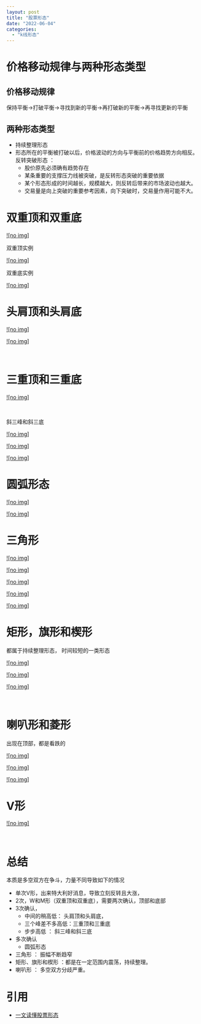 ```yaml
---
layout: post
title: "股票形态"
date: "2022-06-04"
categories: 
  - "k线形态"
---
```


# 价格移动规律与两种形态类型

## 价格移动规律

保持平衡→打破平衡→寻找到新的平衡→再打破新的平衡→再寻找更新的平衡

## 两种形态类型

- 持续整理形态
- 形态所在的平衡被打破以后，价格波动的方向与平衡前的价格趋势方向相反。反转突破形态 ：
    - 股价原先必须确有趋势存在
    - 某条重要的支撑压力线被突破，是反转形态突破的重要依据
    - 某个形态形成的时间越长，规模越大，则反转后带来的市场波动也越大。
    - 交易量是向上突破的重要参考因素，向下突破时，交易量作用可能不大。

# 双重顶和双重底

[![no img]](http://127.0.0.1/?attachment_id=4547)

双重顶实例

[![no img]](http://127.0.0.1/?attachment_id=4548)

双重底实例

[![no img]](http://127.0.0.1/?attachment_id=4549)

# 头肩顶和头肩底

[![no img]](http://127.0.0.1/?attachment_id=4550)

[![no img]](http://127.0.0.1/?attachment_id=4551)

 

# 三重顶和三重底

[![no img]](http://127.0.0.1/?attachment_id=4552)

 

斜三峰和斜三底

[![no img]](http://127.0.0.1/?attachment_id=4553)

[![no img]](http://127.0.0.1/?attachment_id=4554)

[![no img]](http://127.0.0.1/?attachment_id=4555)

# 圆弧形态

[![no img]](http://127.0.0.1/?attachment_id=4556)

[![no img]](http://127.0.0.1/?attachment_id=4557)

# 三角形

[![no img]](http://127.0.0.1/?attachment_id=4558)

[![no img]](http://127.0.0.1/?attachment_id=4559)

[![no img]](http://127.0.0.1/?attachment_id=4560)

[![no img]](http://127.0.0.1/?attachment_id=4561)

[![no img]](http://127.0.0.1/?attachment_id=4562)

# 矩形，旗形和楔形

都属于持续整理形态， 时间较短的一类形态

[![no img]](http://127.0.0.1/?attachment_id=4563)

[![no img]](http://127.0.0.1/?attachment_id=4564)

[![no img]](http://127.0.0.1/?attachment_id=4565)

 

# 喇叭形和菱形

出现在顶部，都是看跌的

[![no img]](http://127.0.0.1/?attachment_id=4566)

[![no img]](http://127.0.0.1/?attachment_id=4567)

[![no img]](http://127.0.0.1/?attachment_id=4568)

# V形

[![no img]](http://127.0.0.1/?attachment_id=4569)

 

# 总结

本质是多空双方在争斗，力量不同导致如下的情况

- 单次V形，出来特大利好消息，导致立刻反转且大涨，
- 2次，W和M形（双重顶和双重底），需要两次确认，顶部和底部
- 3次确认，
    - 中间的稍高低： 头肩顶和头肩底，
    - 三个峰差不多高低：三重顶和三重底
    - 步步高低 ： 斜三峰和斜三底
- 多次确认
    - 圆弧形态
- 三角形 ： 振幅不断趋窄
- 矩形、旗形和楔形 ：都是在一定范围内震荡，持续整理。
- 喇叭形 ： 多空双方分歧严重。

# 引用

- [一文读懂股票形态](https://xueqiu.com/1301940089/198117930)
